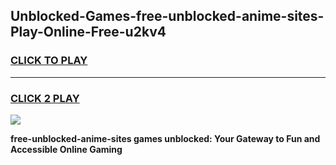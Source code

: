 
## Unblocked-Games-free-unblocked-anime-sites-Play-Online-Free-u2kv4
<h3>
<a href="https://premium76.site?title=free-unblocked-anime-sites&ref=26A">CLICK TO PLAY</a></h3>
<hr>

<h3>
<a href="https://premium76.site?title=free-unblocked-anime-sites&ref=26A">CLICK 2 PLAY</a>
  
</h3>

<a href="https://premium76.site?title=free-unblocked-anime-sites&ref=26A"><img src="https://clearcache.store/games.png"></a>


**free-unblocked-anime-sites games unblocked: Your Gateway to Fun and Accessible Online Gaming**
